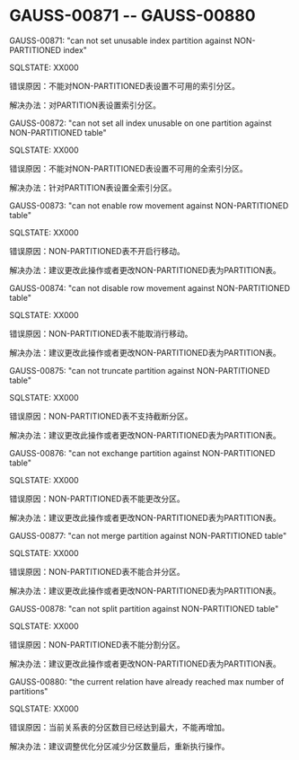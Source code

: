 # GAUSS-00871 -- GAUSS-00880<a name="ZH-CN_TOPIC_0302073495"></a>

GAUSS-00871: "can not set unusable index partition against NON-PARTITIONED index"

SQLSTATE: XX000

错误原因：不能对NON-PARTITIONED表设置不可用的索引分区。

解决办法：对PARTITION表设置索引分区。

GAUSS-00872: "can not set all index unusable on one partition against NON-PARTITIONED table"

SQLSTATE: XX000

错误原因：不能对NON-PARTITIONED表设置不可用的全索引分区。

解决办法：针对PARTITION表设置全索引分区。

GAUSS-00873: "can not enable row movement against NON-PARTITIONED table"

SQLSTATE: XX000

错误原因：NON-PARTITIONED表不开启行移动。

解决办法：建议更改此操作或者更改NON-PARTITIONED表为PARTITION表。

GAUSS-00874: "can not disable row movement against NON-PARTITIONED table"

SQLSTATE: XX000

错误原因：NON-PARTITIONED表不能取消行移动。

解决办法：建议更改此操作或者更改NON-PARTITIONED表为PARTITION表。

GAUSS-00875: "can not truncate partition against NON-PARTITIONED table"

SQLSTATE: XX000

错误原因：NON-PARTITIONED表不支持截断分区。

解决办法：建议更改此操作或者更改NON-PARTITIONED表为PARTITION表。

GAUSS-00876: "can not exchange partition against NON-PARTITIONED table"

SQLSTATE: XX000

错误原因：NON-PARTITIONED表不能更改分区。

解决办法：建议更改此操作或者更改NON-PARTITIONED表为PARTITION表。

GAUSS-00877: "can not merge partition against NON-PARTITIONED table"

SQLSTATE: XX000

错误原因：NON-PARTITIONED表不能合并分区。

解决办法：建议更改此操作或者更改NON-PARTITIONED表为PARTITION表。

GAUSS-00878: "can not split partition against NON-PARTITIONED table"

SQLSTATE: XX000

错误原因：NON-PARTITIONED表不能分割分区。

解决办法：建议更改此操作或者更改NON-PARTITIONED表为PARTITION表。

GAUSS-00880: "the current relation have already reached max number of partitions"

SQLSTATE: XX000

错误原因：当前关系表的分区数目已经达到最大，不能再增加。

解决办法：建议调整优化分区减少分区数量后，重新执行操作。

